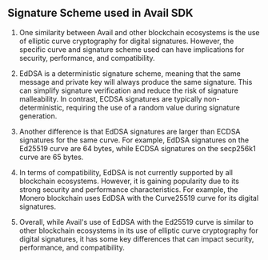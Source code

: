 ## Signature Scheme used in Avail SDK

1. One similarity between Avail and other blockchain ecosystems is the use of elliptic curve cryptography for digital signatures. However, the specific curve and signature scheme used can have implications for security, performance, and compatibility.

2. EdDSA is a deterministic signature scheme, meaning that the same message and private key will always produce the same signature. This can simplify signature verification and reduce the risk of signature malleability. In contrast, ECDSA signatures are typically non-deterministic, requiring the use of a random value during signature generation.

3. Another difference is that EdDSA signatures are larger than ECDSA signatures for the same curve. For example, EdDSA signatures on the Ed25519 curve are 64 bytes, while ECDSA signatures on the secp256k1 curve are 65 bytes.

4. In terms of compatibility, EdDSA is not currently supported by all blockchain ecosystems. However, it is gaining popularity due to its strong security and performance characteristics. For example, the Monero blockchain uses EdDSA with the Curve25519 curve for its digital signatures.

5. Overall, while Avail's use of EdDSA with the Ed25519 curve is similar to other blockchain ecosystems in its use of elliptic curve cryptography for digital signatures, it has some key differences that can impact security, performance, and compatibility.
